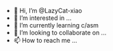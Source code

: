- 👋 Hi, I’m @LazyCat-xiao
- 👀 I’m interested in ...
- 🌱 I’m currently learning c/asm
- 💞️ I’m looking to collaborate on ...
- 📫 How to reach me ...

<!---
LazyCat-xiao/LazyCat-xiao is a ✨ special ✨ repository because its `README.md` (this file) appears on your GitHub profile.
You can click the Preview link to take a look at your changes.
--->
